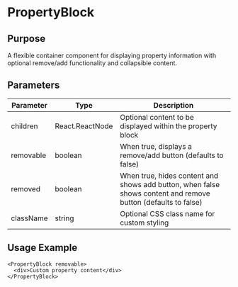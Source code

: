 # PropertyBlock

## Purpose
A flexible container component for displaying property information with optional remove/add functionality and collapsible content.

## Parameters

| Parameter | Type | Description |
|-----------|------|-------------|
| children | React.ReactNode | Optional content to be displayed within the property block |
| removable | boolean | When true, displays a remove/add button (defaults to false) |
| removed | boolean | When true, hides content and shows add button, when false shows content and remove button (defaults to false) |
| className | string | Optional CSS class name for custom styling |

## Usage Example
```tsx
<PropertyBlock removable>
  <div>Custom property content</div>
</PropertyBlock>
```